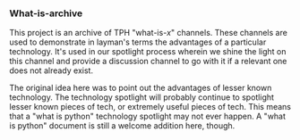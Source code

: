 ### What-is-archive

This project is an archive of TPH "what-is-*x*" channels. These channels are used to demonstrate in layman's terms
the advantages of a particular technology. It's used in our spotlight process wherein we shine the light on this 
channel and provide a discussion channel to go with it if a relevant one does not already exist. 

The original idea here was to point out the advantages of lesser known technology. The technology spotlight will 
probably continue to spotlight lesser known pieces of tech, or extremely useful pieces of tech. This means that a
"what is python" technology spotlight may not ever happen. A "what is python" document is still a welcome addition here,
though.